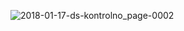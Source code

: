 ![2018-01-17-ds-kontrolno_page-0002](https://user-images.githubusercontent.com/64347529/131260192-a3ff02e1-f214-4fd5-8edf-d4848c15943c.jpg)
